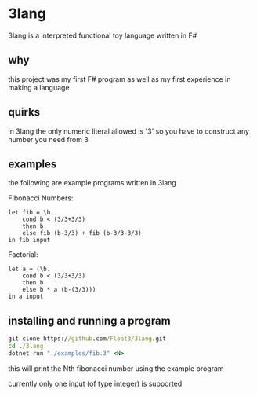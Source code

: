 # 3lang
3lang is a interpreted functional toy language written in F#

## why
this project was my first F# program as well as my first experience in making a language

## quirks
in 3lang the only numeric literal allowed is '3' 
so you have to construct any number you need from 3

## examples
the following are example programs written in 3lang

Fibonacci Numbers:
```
let fib = \b. 
    cond b < (3/3+3/3)
    then b
    else fib (b-3/3) + fib (b-3/3-3/3)
in fib input
```

Factorial:
```
let a = (\b. 
    cond b < (3/3+3/3) 
    then b 
    else b * a (b-(3/3))) 
in a input
```

## installing and running a program

```cmd
git clone https://github.com/Float3/3lang.git
cd ./3lang
dotnet run "./examples/fib.3" <N> 
```

this will print the Nth fibonacci number using the example program

currently only one input (of type integer) is supported 